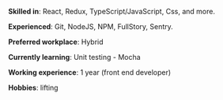 **Skilled in**: React, Redux, TypeScript/JavaScript, Css, and more.

**Experienced**: Git, NodeJS, NPM, FullStory, Sentry. 

**Preferred workplace**: Hybrid

**Currently learning**: Unit testing - Mocha

**Working experience**: 1 year (front end developer)

**Hobbies**: lifting
